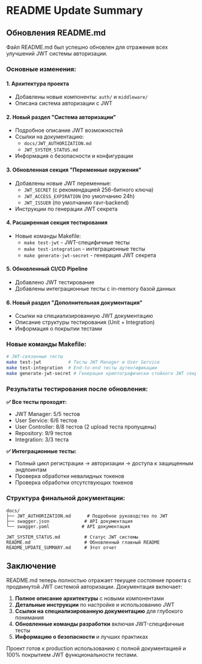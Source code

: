 # README Update Summary

## Обновления README.md

Файл README.md был успешно обновлен для отражения всех улучшений JWT системы авторизации.

### Основные изменения:

#### 1. Архитектура проекта
- Добавлены новые компоненты: `auth/` и `middleware/`
- Описана система авторизации с JWT

#### 2. Новый раздел "Система авторизации"
- Подробное описание JWT возможностей
- Ссылки на документацию: 
  - `docs/JWT_AUTHORIZATION.md`
  - `JWT_SYSTEM_STATUS.md`
- Информация о безопасности и конфигурации

#### 3. Обновленная секция "Переменные окружения"
- Добавлены новые JWT переменные:
  - `JWT_SECRET` (с рекомендацией 256-битного ключа)
  - `JWT_ACCESS_EXPIRATION` (по умолчанию 24h)
  - `JWT_ISSUER` (по умолчанию ravr-backend)
- Инструкции по генерации JWT секрета

#### 4. Расширенная секция тестирования
- Новые команды Makefile:
  - `make test-jwt` - JWT-специфичные тесты
  - `make test-integration` - интеграционные тесты
  - `make generate-jwt-secret` - генерация JWT секрета

#### 5. Обновленный CI/CD Pipeline
- Добавлено JWT тестирование
- Добавлены интеграционные тесты с in-memory базой данных

#### 6. Новый раздел "Дополнительная документация"
- Ссылки на специализированную JWT документацию
- Описание структуры тестирования (Unit + Integration)
- Информация о покрытии тестами

### Новые команды Makefile:

```bash
# JWT-связанные тесты
make test-jwt          # Тесты JWT Manager и User Service
make test-integration  # End-to-end тесты аутентификации
make generate-jwt-secret # Генерация криптографически стойкого JWT секрета
```

### Результаты тестирования после обновления:

**✅ Все тесты проходят:**
- JWT Manager: 5/5 тестов
- User Service: 6/6 тестов  
- User Controller: 8/8 тестов (2 upload теста пропущены)
- Repository: 9/9 тестов
- Integration: 3/3 теста

**✅ Интеграционные тесты:**
- Полный цикл регистрации → авторизации → доступа к защищенным эндпоинтам
- Проверка обработки невалидных токенов
- Проверка обработки отсутствующих токенов

### Структура финальной документации:

```
docs/
├── JWT_AUTHORIZATION.md      # Подробное руководство по JWT
├── swagger.json             # API документация
└── swagger.yaml            # API документация

JWT_SYSTEM_STATUS.md         # Статус JWT системы
README.md                    # Обновленный главный README
README_UPDATE_SUMMARY.md     # Этот отчет
```

## Заключение

README.md теперь полностью отражает текущее состояние проекта с продвинутой JWT системой авторизации. Документация включает:

1. **Полное описание архитектуры** с новыми компонентами
2. **Детальные инструкции** по настройке и использованию JWT
3. **Ссылки на специализированную документацию** для глубокого понимания
4. **Обновленные команды разработки** включая JWT-специфичные тесты
5. **Информацию о безопасности** и лучших практиках

Проект готов к production использованию с полной документацией и 100% покрытием JWT функциональности тестами.
